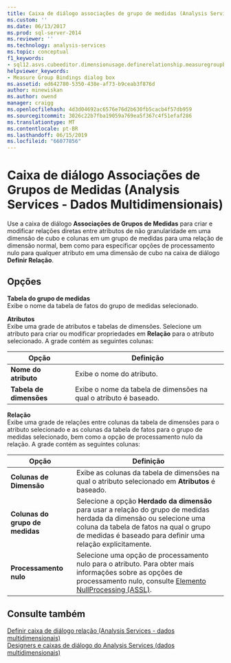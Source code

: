 ```yaml
---
title: Caixa de diálogo associações de grupo de medidas (Analysis Services - dados multidimensionais) | Microsoft Docs
ms.custom: ''
ms.date: 06/13/2017
ms.prod: sql-server-2014
ms.reviewer: ''
ms.technology: analysis-services
ms.topic: conceptual
f1_keywords:
- sql12.asvs.cubeeditor.dimensionusage.definerelationship.measuregroupbindings.f1
helpviewer_keywords:
- Measure Group Bindings dialog box
ms.assetid: ed642780-5350-438e-af73-b9ceab3f876d
author: minewiskan
ms.author: owend
manager: craigg
ms.openlocfilehash: 4d3d04692ac6576e76d2b630fb5cacb4f57db959
ms.sourcegitcommit: 3026c22b7fba19059a769ea5f367c4f51efaf286
ms.translationtype: MT
ms.contentlocale: pt-BR
ms.lasthandoff: 06/15/2019
ms.locfileid: "66077856"
---
```

# <a name="measure-group-bindings-dialog-box-analysis-services---multidimensional-data"></a>Caixa de diálogo Associações de Grupos de Medidas (Analysis Services - Dados Multidimensionais)
  Use a caixa de diálogo **Associações de Grupos de Medidas** para criar e modificar relações diretas entre atributos de não granularidade em uma dimensão de cubo e colunas em um grupo de medidas para uma relação de dimensão normal, bem como para especificar opções de processamento nulo para qualquer atributo em uma dimensão de cubo na caixa de diálogo **Definir Relação**.  
  
## <a name="options"></a>Opções  
 **Tabela do grupo de medidas**  
 Exibe o nome da tabela de fatos do grupo de medidas selecionado.  
  
 **Atributos**  
 Exibe uma grade de atributos e tabelas de dimensões. Selecione um atributo para criar ou modificar propriedades em **Relação** para o atributo selecionado. A grade contém as seguintes colunas:  
  
|Opção|Definição|  
|------------|----------------|  
|**Nome do atributo**|Exibe o nome do atributo.|  
|**Tabela de dimensões**|Exibe o nome da tabela de dimensões na qual o atributo é baseado.|  
  
 **Relação**  
 Exibe uma grade de relações entre colunas da tabela de dimensões para o atributo selecionado e as colunas da tabela de fatos para o grupo de medidas selecionado, bem como a opção de processamento nulo da relação. A grade contém as seguintes colunas:  
  
|Opção|Definição|  
|------------|----------------|  
|**Colunas de Dimensão**|Exibe as colunas da tabela de dimensões na qual o atributo selecionado em **Atributos** é baseado.|  
|**Colunas do grupo de medidas**|Selecione a opção **Herdado da dimensão** para usar a relação do grupo de medidas herdada da dimensão ou selecione uma coluna da tabela de fatos na qual o grupo de medidas é baseado para definir uma relação explicitamente.|  
|**Processamento nulo**|Selecione uma opção de processamento nulo para o atributo. Para obter mais informações sobre as opções de processamento nulo, consulte [Elemento NullProcessing &#40;ASSL&#41;](https://docs.microsoft.com/bi-reference/assl/properties/nullprocessing-element-assl).|  
  
## <a name="see-also"></a>Consulte também  
 [Definir caixa de diálogo relação &#40;Analysis Services - dados multidimensionais&#41;](define-relationship-dialog-box-analysis-services-multidimensional-data.md)   
 [Designers e caixas de diálogo do Analysis Services &#40;dados multidimensionais&#41;](analysis-services-designers-and-dialog-boxes-multidimensional-data.md)  
  
  
